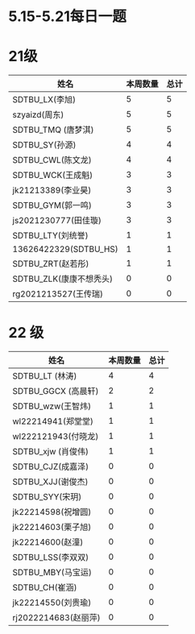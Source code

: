 # 5.15-5.21每日一题

# 21级

| 姓名                    | 本周数量 | 总计 |
| ----------------------- | -------- | ---- |
| SDTBU_LX(李旭)          | 5        | 5    |
| szyaizd(周东)           | 5        | 5    |
| SDTBU_TMQ (唐梦淇)      | 5        | 5    |
| SDTBU_SY(孙源)          | 4        | 4    |
| SDTBU_CWL(陈文龙)       | 4        | 4    |
| SDTBU_WCK(王成魁)       | 3        | 3    |
| jk21213389(李业昊)      | 3        | 3    |
| SDTBU_GYM(郭一鸣)       | 3        | 3    |
| js2021230777(田佳璇)    | 3        | 3    |
| SDTBU_LTY(刘统誉)       | 1        | 1    |
| 13626422329(SDTBU_HS)   | 1        | 1    |
| SDTBU_ZRT(赵若彤)       | 1        | 1    |
| SDTBU_ZLK(康康不想秃头) | 0        | 0    |
| rg2021213527(王传瑞)    | 0        | 0    |
# 22 级

| 姓名                 | 本周数量 | 总计 |
| -------------------- | -------- | ---- |
| SDTBU_LT (林涛)      | 4        | 4    |
| SDTBU_GGCX (高晨轩)  | 2        | 2    |
| SDTBU_wzw(王智炜)    | 1        | 1    |
| wl22214941(郑堂堂)   | 1        | 1    |
| wl222121943(付晓龙)  | 1        | 1    |
| SDTBU_xjw (肖俊伟)   | 1        | 1    |
| SDTBU_CJZ(成嘉泽)    | 0        | 0    |
| SDTBU_XJJ(谢俊杰)    | 0        | 0    |
| SDTBU_SYY(宋玥)      | 0        | 0    |
| jk22214598(祝增圆)   | 0        | 0    |
| jk22214603(栗子旭)   | 0        | 0    |
| jk22214600(赵潼)     | 0        | 0    |
| SDTBU_LSS(李双双)    | 0        | 0    |
| SDTBU_MBY(马宝运)    | 0        | 0    |
| SDTBU_CH(崔涵)       | 0        | 0    |
| jk22214550(刘贵瑜)   | 0        | 0    |
| rj2022214683(赵丽萍) | 0        | 0    |
